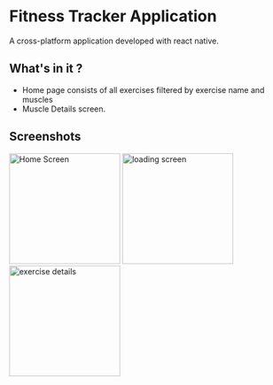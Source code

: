 
# Fitness Tracker Application

A cross-platform application developed with react native.


## What's in it ?

- Home page consists of all exercises filtered by exercise name and muscles
- Muscle Details screen.

## Screenshots
<div style={{display:"flex",flex-direction:"row",justify-content:"space-between"}}>
<img src="https://user-images.githubusercontent.com/64606159/206736635-daa5c0a8-1ed6-4ef5-a43c-4ef59a5ea085.jpeg" alt="Home Screen" width="200"/>
<img src="https://user-images.githubusercontent.com/64606159/206736644-d1e0e42a-4ad4-4c01-8064-e6b2ca748ebf.jpeg" alt="loading screen" width="200"/>
<img src="https://user-images.githubusercontent.com/64606159/206736651-8263aafb-6a58-44e5-879b-f82bd6ca04a6.jpeg" alt="exercise details" width="200"/>
</div>

